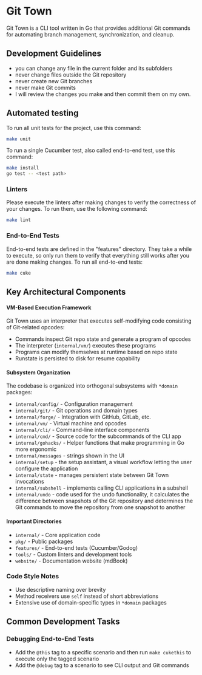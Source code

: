 # Git Town

Git Town is a CLI tool written in Go that provides additional Git commands for
automating branch management, synchronization, and cleanup.

## Development Guidelines

- you can change any file in the current folder and its subfolders
- never change files outside the Git repository
- never create new Git branches
- never make Git commits
- I will review the changes you make and then commit them on my own.

## Automated testing

To run all unit tests for the project, use this command:

```bash
make unit
```

To run a single Cucumber test, also called end-to-end test, use this command:

```bash
make install
go test -- <test path>
```

### Linters

Please execute the linters after making changes to verify the correctness of
your changes. To run them, use the following command:

```bash
make lint
```

### End-to-End Tests

End-to-end tests are defined in the "features" directory. They take a while to
execute, so only run them to verify that everything still works after you are
done making changes. To run all end-to-end tests:

```bash
make cuke
```

## Key Architectural Components

#### VM-Based Execution Framework

Git Town uses an interpreter that executes self-modifying code consisting of
Git-related opcodes:

- Commands inspect Git repo state and generate a program of opcodes
- The interpreter (`internal/vm/`) executes these programs
- Programs can modify themselves at runtime based on repo state
- Runstate is persisted to disk for resume capability

#### Subsystem Organization

The codebase is organized into orthogonal subsystems with `*domain` packages:

- `internal/config/` - Configuration management
- `internal/git/` - Git operations and domain types
- `internal/forge/` - Integration with GitHub, GitLab, etc.
- `internal/vm/` - Virtual machine and opcodes
- `internal/cli/` - Command-line interface components
- `internal/cmd/` - Source code for the subcommands of the CLI app
- `internal/gohacks/` - Helper functions that make programming in Go more
  ergonomic
- `internal/messages` - strings shown in the UI
- `internal/setup` - the setup assistant, a visual workflow letting the user
  configure the application
- `internal/state` - manages persistent state between Git Town invocations
- `internal/subshell` - implements calling CLI applications in a subshell
- `internal/undo` - code used for the undo functionality, it calculates the
  difference between snapshots of the Git repository and determines the Git
  commands to move the repository from one snapshot to another

#### Important Directories

- `internal/` - Core application code
- `pkg/` - Public packages
- `features/` - End-to-end tests (Cucumber/Godog)
- `tools/` - Custom linters and development tools
- `website/` - Documentation website (mdBook)

### Code Style Notes

- Use descriptive naming over brevity
- Method receivers use `self` instead of short abbreviations
- Extensive use of domain-specific types in `*domain` packages

## Common Development Tasks

### Debugging End-to-End Tests

- Add the `@this` tag to a specific scenario and then run `make cukethis` to
  execute only the tagged scenario
- Add the `@debug` tag to a scenario to see CLI output and Git commands

